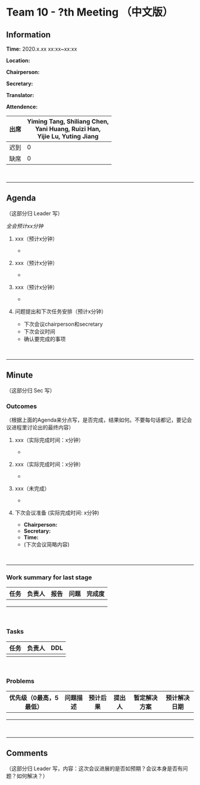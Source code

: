 # Team 10 - ?th Meeting （中文版）


## Information

**Time:** 2020.x.xx xx:xx~xx:xx

**Location:** 

**Chairperson:**

**Secretary:**

**Translator:**

**Attendence:**

| **出席** | **Yiming Tang, Shiliang Chen, <br>Yani Huang, Ruizi Han, <br>Yijie Lu, Yuting Jiang** |
| -------- | ------------------------------------------------------------ |
| 迟到     | 0                                                            |
| 缺席     | 0                                                            |

<br>

------

## Agenda

（这部分归 Leader 写）

*全会预计xx分钟*

1. xxx（预计x分钟）

	- 
2. xxx（预计x分钟）

	- 
3. xxx（预计x分钟）

	- 
4. 问题提出和下次任务安排（预计x分钟）
	- 下次会议chairperson和secretary
	- 下次会议时间
	- 确认要完成的事项

<br>

------


## Minute

（这部分归 Sec 写）

### Outcomes

（根据上面的Agenda来分点写，是否完成，结果如何。不要每句话都记，要记会议进程里讨论出的最终内容）

1. xxx（实际完成时间：x分钟）

	- 
2. xxx（实际完成时间：x分钟）

	- 
3. xxx（未完成）

	- 
4. 下次会议准备 (实际完成时间: x分钟)
	- **Chairperson:** 
	- **Secretary:** 
	- **Time:** 
	- (下次会议简略内容)

<br>

-------


### Work summary for last stage

| **任务** | **负责人** | **报告** | **问题** | **完成度** |
| -------- | --------- | -------- | -------- | ---------- |
|          |            |          |          |            |
|          |            |          |          |            |
|          |            |          |          |            |

<br>


### Tasks 

| **任务** | **负责人** | **DDL** |
| -------- | ---------- | ------- |
|          |            |         |


<br>

### Problems

| **优先级（0最高，5最低）** | **问题描述** | **预计后果** | **提出人** | **暂定解决方案** | **预计解决日期** |
| -------------------------- | ------------ | ------------ | ---------- | ---------------- | ---------------- |
|                            |              |              |            |                  |                  |
|                            |              |              |            |                  |                  |
|                            |              |              |            |                  |                  |

<br>

-------


## Comments

（这部分归 Leader 写，内容：这次会议进展的是否如预期？会议本身是否有问题？如何解决？）



